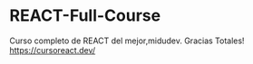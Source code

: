 # REACT-Full-Course
Curso completo de REACT del mejor,midudev. Gracias Totales! https://cursoreact.dev/ 
